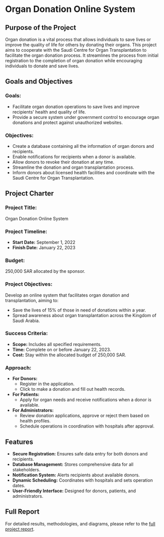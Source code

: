 # Organ Donation Online System

## Purpose of the Project
Organ donation is a vital process that allows individuals to save lives or improve the quality of life for others by donating their organs. This project aims to cooperate with the Saudi Centre for Organ Transplantation to facilitate the organ donation process. It streamlines the process from initial registration to the completion of organ donation while encouraging individuals to donate and save lives.

## Goals and Objectives
### Goals:
- Facilitate organ donation operations to save lives and improve recipients' health and quality of life.
- Provide a secure system under government control to encourage organ donations and protect against unauthorized websites.

### Objectives:
- Create a database containing all the information of organ donors and recipients.
- Enable notifications for recipients when a donor is available.
- Allow donors to revoke their donation at any time.
- Streamline the donation and organ transplantation process.
- Inform donors about licensed health facilities and coordinate with the Saudi Centre for Organ Transplantation.

## Project Charter
### Project Title:
Organ Donation Online System

### Project Timeline:
- **Start Date:** September 1, 2022
- **Finish Date:** January 22, 2023

### Budget:
250,000 SAR allocated by the sponsor.


### Project Objectives:
Develop an online system that facilitates organ donation and transplantation, aiming to:
- Save the lives of 15% of those in need of donations within a year.
- Spread awareness about organ transplantation across the Kingdom of Saudi Arabia.

### Success Criteria:
- **Scope:** Includes all specified requirements.
- **Time:** Complete on or before January 22, 2023.
- **Cost:** Stay within the allocated budget of 250,000 SAR.

### Approach:
- **For Donors:**
  - Register in the application.
  - Click to make a donation and fill out health records.
- **For Patients:**
  - Apply for organ needs and receive notifications when a donor is available.
- **For Administrators:**
  - Review donation applications, approve or reject them based on health profiles.
  - Schedule operations in coordination with hospitals after approval.

## Features
- **Secure Registration:** Ensures safe data entry for both donors and recipients.
- **Database Management:** Stores comprehensive data for all stakeholders.
- **Notification System:** Alerts recipients about available donors.
- **Dynamic Scheduling:** Coordinates with hospitals and sets operation dates.
- **User-Friendly Interface:** Designed for donors, patients, and administrators.

## Full Report
For detailed results, methodologies, and diagrams, please refer to the [full project report](Organ%20Donation%20Online%20System%20Report.pdf).